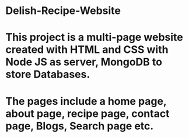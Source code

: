 # Delish-Recipe-Website

# This project is a multi-page website created with HTML and CSS with Node JS as server, MongoDB to store Databases.
# The pages include a home page, about page, recipe page, contact page, Blogs, Search page etc.
